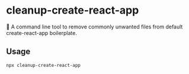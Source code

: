 # cleanup-create-react-app
 :hammer: A command line tool to remove commonly unwanted files from default create-react-app boilerplate.
 
## Usage

```bash
npx cleanup-create-react-app
```
